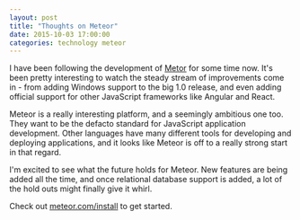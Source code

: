 ```yaml
---
layout: post
title: "Thoughts on Meteor"
date: 2015-10-03 17:00:00
categories: technology meteor
---
```


I have been following the development of [Metor](https://www.meteor.com) for some time now. It's been pretty interesting to watch the steady stream of improvements come in - from adding Windows support to the big 1.0 release, and even adding official support for other JavaScript frameworks like Angular and React.

Meteor is a really interesting platform, and a seemingly ambitious one too. They want to be the defacto standard for JavaScript application development. Other languages have many different tools for developing and deploying applications, and it looks like Meteor is off to a really strong start in that regard.

I'm excited to see what the future holds for Meteor. New features are being added all the time, and once relational database support is added, a lot of the hold outs might finally give it whirl.

Check out [meteor.com/install](https://www.meteor.com/install) to get started.
